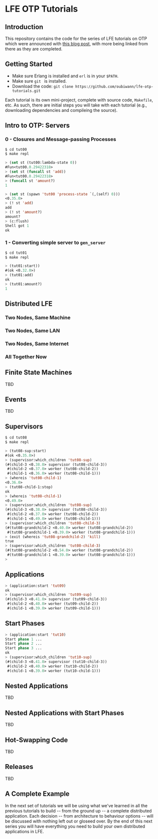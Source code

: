 # LFE OTP Tutorials

## Introduction

This repository contains the code for the series of LFE tutorials on OTP which
were announced with [this blog post](http://blog.lfe.io/tutorials/2015/05/23/1720-new-series-lfe-otp-tutorials/),
with more being linked from there as they are completed.

## Getting Started

* Make sure Erlang is installed and ``erl`` is in your ``$PATH``.
* Make sure ``git `` is installed.
* Download the code: ``git clone https://github.com/oubiwann/lfe-otp-tutorials.git``

Each tutorial is its own mini-project, complete with source code, ``Makefile``,
etc. As such, there are initial steps you will take with each tutorial (e.g.,
downloading dependencies and compileing the source).


## Intro to OTP: Servers

### 0 - Closures and Message-passing Processes

```bash
$ cd tut00
$ make repl
```

```lisp
> (set st (tut00:lambda-state 0))
#Fun<tut00.0.29422318>
> (set st (funcall st 'add))
#Fun<tut00.0.29422318>
> (funcall st 'amount?)
1
```

```lisp
> (set st (spawn 'tut00 'process-state `(,(self) 0)))
<0.35.0>
> (! st 'add)
add
> (! st 'amount?)
amount?
> (c:flush)
Shell got 1
ok
```

### 1 - Converting simple server to ``gen_server``

```bash
$ cd tut01
$ make repl
```

```lisp
> (tut01:start))
#(ok <0.32.0>)
> (tut01:add)
ok
> (tut01:amount?)
1
```

## Distributed LFE

### Two Nodes, Same Machine

### Two Nodes, Same LAN

### Two Nodes, Same Internet

### All Together Now

## Finite State Machines

TBD

## Events

TBD

## Supervisors

```bash
$ cd tut08
$ make repl
```

```lisp
> (tut08-sup:start)
#(ok <0.35.0>)
> (supervisor:which_children 'tut08-sup)
(#(child-3 <0.38.0> supervisor (tut08-child-3))
 #(child-2 <0.37.0> worker (tut08-child-2))
 #(child-1 <0.36.0> worker (tut08-child-1)))
> (whereis 'tut08-child-1)
<0.36.0>
> (tut08-child-1:stop)
ok
> (whereis 'tut08-child-1)
<0.49.0>
> (supervisor:which_children 'tut08-sup)
(#(child-3 <0.38.0> supervisor (tut08-child-3))
 #(child-2 <0.37.0> worker (tut08-child-2))
 #(child-1 <0.49.0> worker (tut08-child-1)))
> (supervisor:which_children 'tut08-child-3)
(#(tut08-grandchild-2 <0.40.0> worker (tut08-grandchild-2))
 #(tut08-grandchild-1 <0.39.0> worker (tut08-grandchild-1)))
> (exit (whereis 'tut08-grandchild-2) 'kill)
true
> (supervisor:which_children 'tut08-child-3)
(#(tut08-grandchild-2 <0.54.0> worker (tut08-grandchild-2))
 #(tut08-grandchild-1 <0.39.0> worker (tut08-grandchild-1)))
>
```

## Applications

```lisp
> (application:start 'tut09)
ok
> (supervisor:which_children 'tut09-sup)
(#(child-3 <0.41.0> supervisor (tut09-child-3))
 #(child-2 <0.40.0> worker (tut09-child-2))
 #(child-1 <0.39.0> worker (tut09-child-1)))
```

## Start Phases

```lisp
> (application:start 'tut10)
Start phase 1 ...
Start phase 2 ...
Start phase 3 ...
ok
> (supervisor:which_children 'tut10-sup)
(#(child-3 <0.41.0> supervisor (tut10-child-3))
 #(child-2 <0.40.0> worker (tut10-child-2))
 #(child-1 <0.39.0> worker (tut10-child-1)))
```

## Nested Applications

TBD

## Nested Applications with Start Phases

TBD

## Hot-Swapping Code

TBD

## Releases

TBD

## A Complete Example

In the next set of tutorials we will be using what we've learned in all the
previous tutorials to build -- from the ground up -- a complete distributed
application. Each decision -- from architecture to behaviour options -- will be
discussed with nothing left out or gloseed over. By the end of this next series
you will have everything you need to build your own distributed applications in
LFE.
